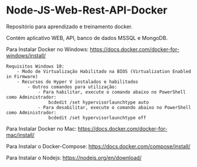 # Node-JS-Web-Rest-API-Docker

Repositório para aprendizado e treinamento docker.

Contém aplicativo WEB, API, banco de dados MSSQL e MongoDB.

Para Instalar Docker no Windows: https://docs.docker.com/docker-for-windows/install/

	Requisitos Windows 10: 
		- Modo de Virtualização Habilitado na BIOS (Virtualization Enabled in Firmware)
		- Recursos do Hyper V instalados e habilitados
			- Outros comandos para utilização:
				- Para habilitar, execute o comando abaixo no PowerShell como Administrador:
					bcdedit /set hypervisorlaunchtype auto
				- Para desabilitar, execute o comando abaixo no PowerShell como Administrador:
					bcdedit /set hypervisorlaunchtype off

Para Instalar Docker no Mac: https://docs.docker.com/docker-for-mac/install/

Para Instalar o Docker-Compose: https://docs.docker.com/compose/install/

Para Instalar o Nodejs: https://nodejs.org/en/download/